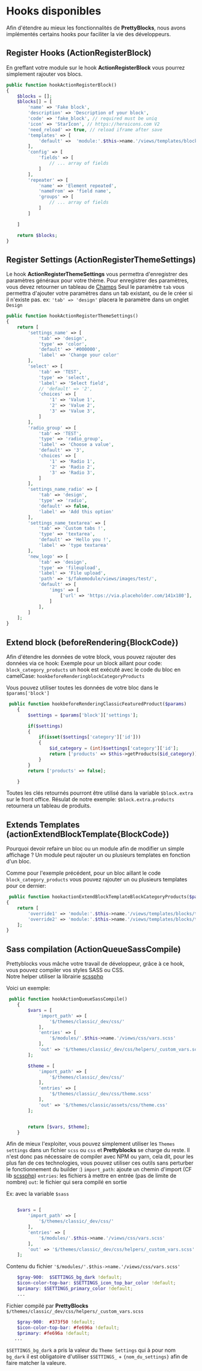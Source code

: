 # Hooks disponibles
Afin d'étendre au mieux les fonctionnalités de **PrettyBlocks**, nous avons implémentés
certains hooks pour faciliter la vie des développeurs.

## Register Hooks (ActionRegisterBlock)

En greffant votre module sur le hook **ActionRegisterBlock** vous pourrez simplement rajouter vos blocs. 

```php
public function hookActionRegisterBlock()
{
    $blocks = [];
    $blocks[] = [
        'name' => 'Fake block',
        'description' => 'Description of your block',
        'code' => 'fake_block', // required must be uniq
        'icon' => 'StarIcon', // https://heroicons.com V2
        'need_reload' => true, // reload iframe after save
        'templates' => [
            'default' =>  'module:'.$this->name.'/views/templates/block/default.tpl'
        ],
        'config' => [
            'fields' => [
                // ... array of fields
            ]
        ],
        'repeater' => [
            'name' => 'Element repeated',
            'nameFrom' => 'field name',
            'groups' => [
                // ... array of fields
            ]
        ]

    ]

    return $blocks;
}
```

## Register Settings (ActionRegisterThemeSettings)

Le hook **ActionRegisterThemeSettings** vous permettra d'enregistrer des paramètres généraux pour votre thème. 
Pour enregistrer des paramètres, vous devez retourner un tableau de [Champs](/get-started/fields-available) 
Seul le paramètre <code>tab</code> vous permettra d'ajouter votre paramètres dans un tab existant, ou de le créer si il n'existe pas. 
ex: ` 'tab' => 'design' ` placera le paramètre dans un onglet `Design`
```php
public function hookActionRegisterThemeSettings()
{
    return [
        'settings_name' => [
            'tab' => 'design',
            'type' => 'color',
            'default' => '#000000',
            'label' => 'Change your color'
        ],
        'select' => [
            'tab' => 'TEST',
            'type' => 'select',
            'label' => 'Select field', 
            // 'default' => '2',
            'choices' => [
                '1' => 'Value 1',
                '2' => 'Value 2',
                '3' => 'Value 3',
            ]
        ],
        'radio_group' => [
            'tab' => 'TEST',
            'type' => 'radio_group',
            'label' => 'Choose a value', 
            'default' => '3',
            'choices' => [
                '1' => 'Radio 1',
                '2' => 'Radio 2',
                '3' => 'Radio 3',
            ]
        ],
        'settings_name_radio' => [
            'tab' => 'design',
            'type' => 'radio',
            'default' => false,
            'label' => 'Add this option'
        ],
        'settings_name_textarea' => [
            'tab' => 'Custom tabs !',
            'type' => 'textarea',
            'default' => 'Hello you !',
            'label' => 'type textarea'
        ],
        'new_logo' => [
            'tab' => 'design',
            'type' => 'fileupload',
            'label' => 'File upload',
            'path' => '$/fakemodule/views/images/test/',
            'default' => [
                'imgs' => [
                    ['url' => 'https://via.placeholder.com/141x180'],
                ]
            ],
        ]
    ];
}
```


## Extend block (beforeRendering{BlockCode})

Afin d'étendre les données de votre block, vous pouvez rajouter des données via ce hook: 
Exemple pour un block aillant pour code: `block_category_products`
un hook est exécuté avec le code du bloc en camelCase:  `hookbeforeRenderingblockCategoryProducts`

Vous pouvez utiliser toutes les données de votre bloc dans le `$params['block']`
```php 
 public function hookbeforeRenderingClassicFeaturedProduct($params)
    {
        $settings = $params['block']['settings'];

        if($settings)
        {
            if(isset($settings['category']['id']))
            {
                $id_category = (int)$settings['category']['id'];
                return ['products' => $this->getProducts($id_category)];
            }
        }
        return ['products' => false];

    }

```

Toutes les clés retournés pourront être utilisé dans la variable `$block.extra` sur le front office. 
Résulat de notre exemple: `$block.extra.products` retournera un tableau de produits. 


## Extends Templates (actionExtendBlockTemplate{BlockCode})

Pourquoi devoir refaire un bloc ou un module afin de modifier un simple affichage ? 
Un module peut rajouter un ou plusieurs templates en fonction d'un bloc. 

Comme pour l'exemple précédent, pour un bloc aillant le code `block_category_products`
vous pouvez rajouter un ou plusieurs templates pour ce dernier: 

```php
 public function hookactionExtendBlockTemplateBlockCategoryProducts($params)
{
    return [
        'override1' => 'module:'.$this->name.'/views/templates/blocks/template1.tpl',
        'override2' => 'module:'.$this->name.'/views/templates/blocks/template2.tpl',
    ];
}
```

## Sass compilation (ActionQueueSassCompile)

Prettyblocks vous mâche votre travail de développeur, grâce à ce hook, vous pouvez
compiler vos styles SASS ou CSS. <br> 
Notre helper utiliser la librairie [scssphp](https://scssphp.github.io/scssphp/)

Voici un exemple: 

```php
 public function hookActionQueueSassCompile()
    {
        $vars = [
            'import_path' => [
                '$/themes/classic/_dev/css/'
            ],
            'entries' => [
                '$/modules/'.$this->name.'/views/css/vars.scss'
            ],
            'out' => '$/themes/classic/_dev/css/helpers/_custom_vars.scss'
        ];

        $theme = [
            'import_path' => [
                '$/themes/classic/_dev/css/'
            ],
            'entries' => [
                '$/themes/classic/_dev/css/theme.scss'
            ],
            'out' => '$/themes/classic/assets/css/theme.css'
        ];


        return [$vars, $theme];
    }
```

Afin de mieux l'exploiter, vous pouvez simplement utiliser les `Themes settings` dans un fichier `scss` ou `css` et **Prettyblocks** se charge du reste. 
Il n'est donc pas nécessaire de compiler avec NPM ou yarn, cela dit, pour les plus fan de ces technologies, 
vous pouvez utiliser ces outils sans perturber le fonctionnement du builder :) 
`import_path`: ajoute un chemin d'import (CF lib [scssphp](https://scssphp.github.io/scssphp/))
`entries`: les fichiers à mettre en entrée (pas de limite de nombre)
`out`: le fichier qui sera compilé en sortie

Ex: avec la variable `$sass`

```php

    $vars = [
        'import_path' => [
            '$/themes/classic/_dev/css/'
        ],
        'entries' => [
            '$/modules/'.$this->name.'/views/css/vars.scss'
        ],
        'out' => '$/themes/classic/_dev/css/helpers/_custom_vars.scss'
    ];

```
Contenu du fichier `'$/modules/'.$this->name.'/views/css/vars.scss'` 

```scss
    $gray-900:  $SETTINGS_bg_dark !default;
    $icon-color-top-bar: $SETTINGS_icon_top_bar_color !default;
    $primary: $SETTINGS_primary_color !default;
    ...

```

Fichier compilé par **PrettyBlocks** `$/themes/classic/_dev/css/helpers/_custom_vars.scss`

```scss
    $gray-900:  #373f50 !default;
    $icon-color-top-bar: #fe696a !default;
    $primary: #fe696a !default;
   ...

```

`$SETTINGS_bg_dark` a pris la valeur du `Theme Settings` qui à pour nom `bg_dark`
il est obligatoire d'utiliser `$SETTINGS_` + `{nom_du_settings}` afin de faire matcher la valeure. 